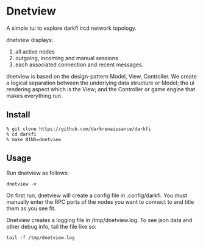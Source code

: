 # Dnetview

A simple tui to explore darkfi ircd network topology.

dnetview displays: 

1. all active nodes
2. outgoing, incoming and manual sessions
3. each associated connection and recent messages.

dnetview is based on the design-pattern Model, View, Controller. We
create a logical separation between the underlying data structure or
Model; the ui rendering aspect which is the View; and the Controller or
game engine that makes everything run.

## Install 

```shell
% git clone https://github.com/darkrenaissance/darkfi 
% cd darkfi
% make BINS=dnetview
```

## Usage

Run dnetview as follows:

```shell
dnetview -v
```

On first run, dnetview will create a config file in .config/darkfi. You
must manually enter the RPC ports of the nodes you want to connect to
and title them as you see fit.

Dnetview creates a logging file in /tmp/dnetview.log. To see json data
and other debug info, tail the file like so:

```shell
tail -f /tmp/dnetview.log
```

